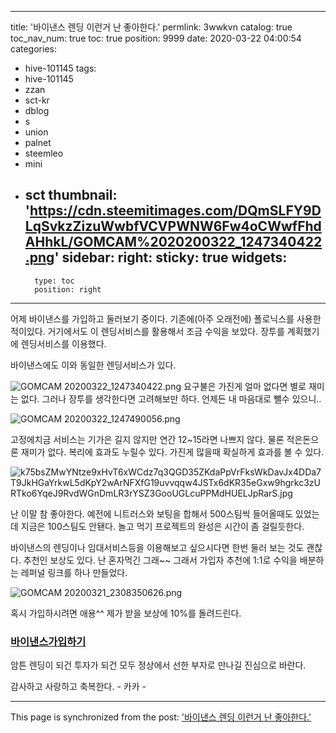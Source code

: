 
---
title: '바이낸스 렌딩 이런거 난 좋아한다.'
permlink: 3wwkvn
catalog: true
toc_nav_num: true
toc: true
position: 9999
date: 2020-03-22 04:00:54
categories:
- hive-101145
tags:
- hive-101145
- zzan
- sct-kr
- dblog
- s
- union
- palnet
- steemleo
- mini
- sct
thumbnail: 'https://cdn.steemitimages.com/DQmSLFY9DLqSvkzZizuWwbfVCVPWNW6Fw4oCWwfFhdAHhkL/GOMCAM%2020200322_1247340422.png'
sidebar:
    right:
        sticky: true
widgets:
    -
        type: toc
        position: right
---


어제 바이낸스를 가입하고 둘러보기 중이다. 
기존에(아주 오래전에) 폴로닉스를 사용한 적이있다. 
거기에서도 이 렌딩서비스를 활용해서 조금 수익을 보았다.
장투를 계획했기에 렌딩서비스를 이용했다. 

바이낸스에도 이와 동일한 렌딩서비스가 있다. 

![GOMCAM 20200322_1247340422.png](https://cdn.steemitimages.com/DQmSLFY9DLqSvkzZizuWwbfVCVPWNW6Fw4oCWwfFhdAHhkL/GOMCAM%2020200322_1247340422.png)
요구불은 가진게 얼마 없다면 별로 재미는 없다. 
그러나 장투를 생각한다면 고려해보만 하다.
언제든 내 마음대로 뺄수 있으니.. 

![GOMCAM 20200322_1247490056.png](https://cdn.steemitimages.com/DQmNs6M1xpFjzEdEYp59qijW35F5pPzLqQ98d4bMavhd785/GOMCAM%2020200322_1247490056.png)

고정에치금 서비스는 기가은 길지 않지만 연간 12~15라면 나쁘지 않다.
물론 적은돈으론 재미가 없다. 
복리에 효과도 누릴수 있다.  가진게 많을때 확실하게 효과를 볼 수 있다. 


![k75bsZMwYNtze9xHvT6xWCdz7q3QGD35ZKdaPpVrFksWkDavJx4DDa7T9JkHGaYrkwL5dKpY2wArNFXfG19uvvqqw4JSTx6dKR35eGxw9hgrkc3zURTko6YqeJ9RvdWGnDmLR3rYSZ3GooUGLcuPPMdHUELJpRarS.jpg](https://cdn.steemitimages.com/DQmRXmWSQjPR4DZL2VvPpt5HcCGCk3HpP6aztjrz8vc8rqm/k75bsZMwYNtze9xHvT6xWCdz7q3QGD35ZKdaPpVrFksWkDavJx4DDa7T9JkHGaYrkwL5dKpY2wArNFXfG19uvvqqw4JSTx6dKR35eGxw9hgrkc3zURTko6YqeJ9RvdWGnDmLR3rYSZ3GooUGLcuPPMdHUELJpRarS.jpg)

난 이말 참 좋아한다.  예전에 니트러스와 보팅을 합해서 500스팀씩 들어올때도 있었는데 지금은 100스팀도 안됀다.  놀고 먹기 프로젝트의 완성은 시간이 좀 걸릴듯한다. 

바이낸스의 렌딩이나 임대서비스등을 이용해보고 싶으시다면 한번 둘러 보는 것도 괜찮다.  추천인 보상도 있다. 난 혼자먹긴 그래~~ 그래서 가입자 추천에 1:1로 수익을 배분하는 레퍼널 링크를 하나 만들었다. 

![GOMCAM 20200321_2308350626.png](https://cdn.steemitimages.com/DQmPh7xwMRNqrd7avjZho95ejsy1pdYG2yCe9HUPvNUfn9f/GOMCAM%2020200321_2308350626.png)


혹시 가입하시려면 애용^^ 제가 받을  보상에 10%를 돌려드린다.  
### [바이낸스가입하기](https://www.binance.com/kr/register?ref=NJPM34ZR)

암튼 렌딩이 되건 투자가 되건 모두 정상에서 선한 부자로 만나길 진심으로 바란다. 


감사하고 사랑하고 축복한다. - 카카 -

- - -

This page is synchronized from the post: ['바이낸스 렌딩 이런거 난 좋아한다.'](https://steemit.com/@kibumh/3wwkvn)
